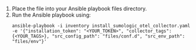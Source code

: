 <head>
  <meta name="robots" content="noindex" />
</head>

1. Place the file into your Ansible playbook files directory.
2. Run the Ansible playbook using:
    ```
    ansible-playbook -i inventory install_sumologic_otel_collector.yaml       
    -e '{"installation_token": "<YOUR_TOKEN>", "collector_tags": {<YOUR_TAGS>}, "src_config_path": "files/conf.d", "src_env_path": "files/env"}'
    ```
